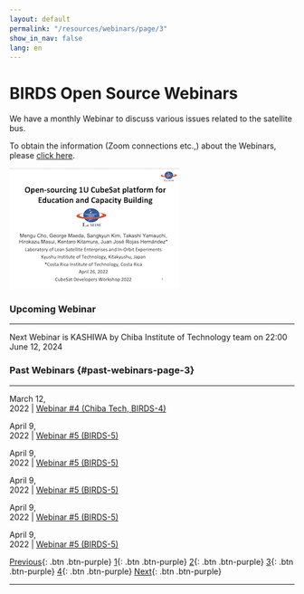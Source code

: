 ```yaml
---
layout: default
permalink: "/resources/webinars/page/3"
show_in_nav: false
lang: en
---
```


# BIRDS Open Source Webinars

We have a monthly Webinar to discuss various issues related to the satellite bus. 

To obtain the information (Zoom connections etc.,) about the Webinars, please [click here].


[![Open-sourcing 1U CubeSat platform for Education and Capacity Building](/assets/images/cover-open-source-overview.png)](https://birds-project.com/open-source/pdf/2022_04_26_CubeSat_Workshop_BIRDS_BUS_OpenSource_cho.pdf "Open-sourcing 1U CubeSat platform for Education and Capacity Building")


### Upcoming Webinar
---

Next Webinar is KASHIWA by Chiba Institute of Technology team on 22:00 June 12, 2024


### Past Webinars {#past-webinars-page-3}
---

March 12, <br/> 2022 | [Webinar #4 (Chiba Tech, BIRDS-4)]({{site.url}}/resources/webinars/webinar-16.hmtl)

April 9, <br/> 2022 | [Webinar #5 (BIRDS-5)]({{site.url}}/resources/webinars/webinar-17.hmtl)

April 9, <br/> 2022 | [Webinar #5 (BIRDS-5)]({{site.url}}/resources/webinars/webinar-18.hmtl)

April 9, <br/> 2022 | [Webinar #5 (BIRDS-5)]({{site.url}}/resources/webinars/webinar-19.hmtl)

April 9, <br/> 2022 | [Webinar #5 (BIRDS-5)]({{site.url}}/resources/webinars/webinar-20.hmtl)

April 9, <br/> 2022 | [Webinar #5 (BIRDS-5)]({{site.url}}/resources/webinars/webinar-21.hmtl)

[Previous]({{site.url}}/resources/webinars#past-webinars-page-2){: .btn .btn-purple}
[1]({{site.url}}/resources/webinars#past-webinars-page-1){: .btn .btn-purple}
[2]({{site.url}}/resources/webinars/page/2#past-webinars-page-2){: .btn .btn-purple}
[3]({{site.url}}/resources/webinars/page/3#past-webinars-page-3){: .btn .btn-purple}
[4]({{site.url}}/resources/webinars/page/4#past-webinars-page-4){: .btn .btn-purple}
[Next]({{site.url}}/resources/webinars/page/4#past-webinars-page-4){: .btn .btn-purple}

---
[click here]: https://lean-sat.org/opensource/